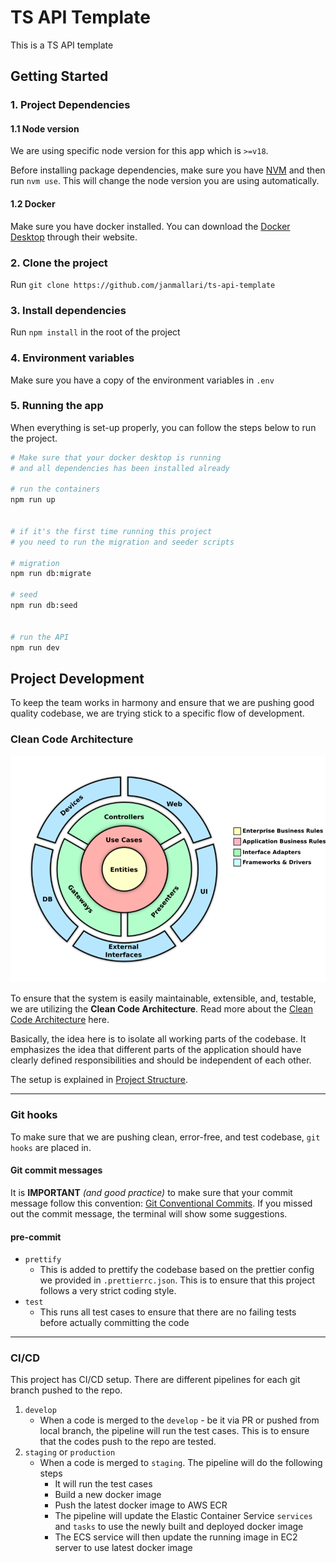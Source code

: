 # TS API Template
This is a TS API template


## Getting Started
### 1. Project Dependencies
#### 1.1 Node version
We are using specific node version for this app which is `>=v18`.

Before installing package dependencies, make sure you have [NVM](https://github.com/nvm-sh/nvm) and then run `nvm use`. This will change the node version you are using automatically.
#### 1.2 Docker
Make sure you have docker installed. You can download the [Docker Desktop](https://www.docker.com/products/docker-desktop/) through their website.

### 2. Clone the project
Run `git clone https://github.com/janmallari/ts-api-template`

### 3. Install dependencies
Run `npm install` in the root of the project

### 4. Environment variables
Make sure you have a copy of the environment variables in `.env`

### 5. Running the app
When everything is set-up properly, you can follow the steps below to run the project.

```bash
# Make sure that your docker desktop is running
# and all dependencies has been installed already

# run the containers
npm run up


# if it's the first time running this project
# you need to run the migration and seeder scripts

# migration
npm run db:migrate

# seed
npm run db:seed


# run the API
npm run dev
```

## Project Development
To keep the team works in harmony and ensure that we are pushing good quality codebase, we are trying stick to a specific flow of development.

### Clean Code Architecture

![Clean Code Architecture ](docs/image.png)

To ensure that the system is easily maintainable, extensible, and, testable, we are utilizing the **Clean Code Architecture**. Read more about the [Clean Code Architecture](https://blog.cleancoder.com/uncle-bob/2012/08/13/the-clean-architecture.html) here.

Basically, the idea here is to isolate all working parts of the codebase. It emphasizes the idea that different parts of the application should have clearly defined responsibilities and should be independent of each other.

The setup is explained in [Project Structure](/docs/Project%20Structure.md).

---

### Git hooks
To make sure that we are pushing clean, error-free, and test codebase, `git hooks` are placed in.

#### Git commit messages
It is **IMPORTANT** *(and good practice)* to make sure that your commit message follow this convention: [Git Conventional Commits](https://www.conventionalcommits.org/en/v1.0.0/). If you missed out the commit message, the terminal will show some suggestions.

#### pre-commit
- `prettify`
  - This is added to prettify the codebase based on the prettier config we provided in `.prettierrc.json`. This is to ensure that this project follows a very strict coding style.
- `test`
  - This runs all test cases to ensure that there are no failing tests before actually committing the code

---

### CI/CD
This project has CI/CD setup. There are different pipelines for each git branch pushed to the repo.

1. `develop`
    - When a code is merged to the `develop` - be it via PR or pushed from local branch, the pipeline will run the test cases. This is to ensure that the codes push to the repo are tested.
2. `staging` or `production`
    - When a code is merged to `staging`. The pipeline will do the following steps
      - It will run the test cases
      - Build a new docker image
      - Push the latest docker image to AWS ECR
      - The pipeline will update the Elastic Container Service `services` and `tasks` to use the newly built and deployed docker image
      - The ECS service will then update the running image in EC2 server to use latest docker image